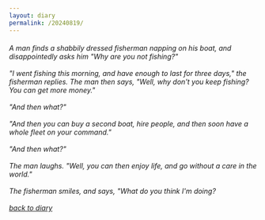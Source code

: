 ```yaml
---
layout: diary
permalink: /20240819/
---
```

<div class="text">
    <h6 class="mt-1 ms-1">
        A man finds a shabbily dressed fisherman napping on his boat, and disappointedly asks him "Why are you not fishing?"<br/><br/>
        "I went fishing this morning, and have enough to last for three days," the fisherman replies. 
        The man then says, "Well, why don't you keep fishing? You can get more money."<br/><br/>
        "And then what?"<br/><br/>
        "And then you can buy a second boat, hire people, and then soon have a whole fleet on your command."<br/><br/>
        "And then what?"<br/><br/>
        The man laughs. "Well, you can then enjoy life, and go without a care in the world."<br/><br/>
        The fisherman smiles, and says, "What do you think I'm doing?<br/><br/>
        <a href="/diary/">back to diary</a>
    </h6>
</div>